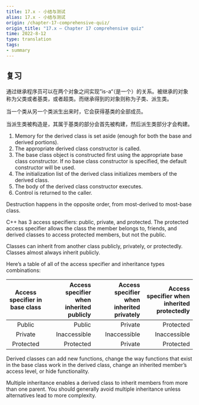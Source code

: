 ```yaml
---
title: 17.x - 小结与测试
alias: 17.x - 小结与测试
origin: /chapter-17-comprehensive-quiz/
origin_title: "17.x — Chapter 17 comprehensive quiz"
time: 2022-8-12
type: translation
tags:
- summary
---
```


## 复习

通过继承程序员可以在两个对象之间实现”is-a“（是一个）的关系。被继承的对象称为父类或者基类，或者超类。而继承得到的对象则称为子类、派生类。

当一个类从另一个类派生出来时，它会获得基类的全部成员。

当派生类被构造是，其属于基类的部分会首先被构建，然后派生类部分才会构建。

1.  Memory for the derived class is set aside (enough for both the base and derived portions).
2.  The appropriate derived class constructor is called.
3.  The base class object is constructed first using the appropriate base class constructor. If no base class constructor is specified, the default constructor will be used.
4.  The initialization list of the derived class initializes members of the derived class.
5.  The body of the derived class constructor executes.
6.  Control is returned to the caller.

Destruction happens in the opposite order, from most-derived to most-base class.

C++ has 3 access specifiers: public, private, and protected. The protected access specifier allows the class the member belongs to, friends, and derived classes to access protected members, but not the public.

Classes can inherit from another class publicly, privately, or protectedly. Classes almost always inherit publicly.

Here’s a table of all of the access specifier and inheritance types combinations:

|Access specifier in base class	|Access specifier when inherited publicly	|Access specifier when inherited privately	|Access specifier when inherited protectedly|
|:----:|----:|----:|----:|
|Public|	Public	|Private	|Protected|
|Private|	Inaccessible|	Inaccessible|	Inaccessible|
|Protected|	Protected|	Private|	Protected|


Derived classes can add new functions, change the way functions that exist in the base class work in the derived class, change an inherited member’s access level, or hide functionality.

Multiple inheritance enables a derived class to inherit members from more than one parent. You should generally avoid multiple inheritance unless alternatives lead to more complexity.